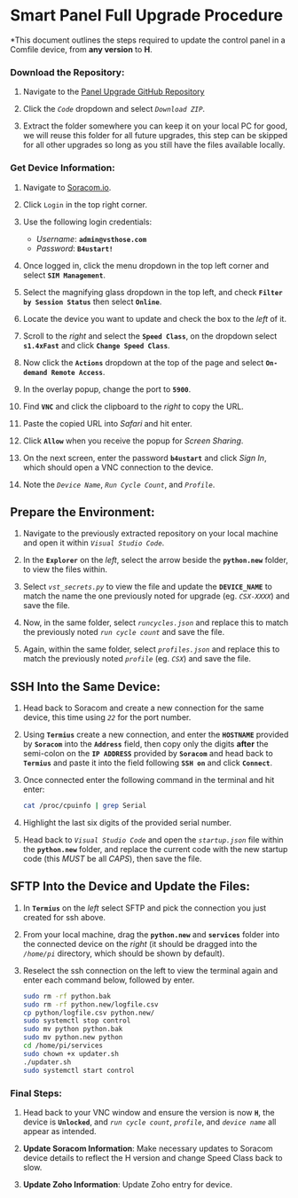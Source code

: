 # Smart Panel Full Upgrade Procedure

*This document outlines the steps required to update the control panel in a Comfile device, from **any version** to **H**. 

### Download the Repository:

1. Navigate to the [Panel Upgrade GitHub Repository](https://github.com/Vapor-Systems/full_panel_upgrade.git) 

2. Click the *`Code`* dropdown and select *`Download ZIP`*.

3. Extract the folder somewhere you can keep it on your local PC for good, we will reuse this folder for all future upgrades, this step can be skipped for all other upgrades so long as you still have the files available locally.

### Get Device Information:

1. Navigate to [Soracom.io](https://soracom.io).

2. Click `Login` in the top right corner.

3. Use the following login credentials:
   - *Username*: **`admin@vsthose.com`**
   - *Password*: **`B4ustart!`**

4. Once logged in, click the menu dropdown in the top left corner and select **`SIM Management`**.

5. Select the magnifying glass dropdown in the top left, and check **`Filter by Session Status`**  then select **`Online`**.

6. Locate the device you want to update and check the box to the *left* of it.

7. Scroll to the *right* and select the **`Speed Class`**, on the dropdown select **`s1.4xFast`** and click **`Change Speed Class`**.

8. Now click the **`Actions`** dropdown at the top of the page and select  **`On-demand Remote Access`**.

9. In the overlay popup, change the port to **`5900`**.

10. Find **`VNC`** and click the clipboard to the *right* to copy the URL.

11. Paste the copied URL into *Safari* and hit enter.

12.  Click **`Allow`** when you receive the popup for *Screen Sharing*.

13. On the next screen, enter the password **`b4ustart`** and click *Sign In*, which should open a VNC connection to the device.

14. Note the *`Device Name`*, *`Run Cycle Count`*, and *`Profile`*.
	
## Prepare the Environment:

1. Navigate to the previously extracted repository on your local machine and open it within *`Visual Studio Code`*.

2. In the **`Explorer`** on the *left*, select the arrow beside the **`python.new`** folder, to view the files within.

3. Select *`vst_secrets.py`* to view the file and  update the **`DEVICE_NAME`** to match the name the one previously noted for upgrade (eg. *`CSX-XXXX`*) and save the file.

4. Now, in the same folder, select *`runcycles.json`* and replace this to match the previously noted *`run cycle count`* and save the file.

5. Again, within the same folder,  select *`profiles.json`* and replace this to match the previously noted *`profile`* (eg. *`CSX`*) and save the file.

## SSH Into the Same Device:

1. Head back to Soracom and create a new connection for the same device, this time using *`22`* for the port number.

2. Using **`Termius`** create a new connection, and enter the **`HOSTNAME`** provided by **`Soracom`** into the **`Address`** field, then copy only the digits **after** the semi-colon on the **`IP ADDRESS`** provided by **`Soracom`** and head back to **`Termius`** and paste it into the field following **`SSH on`** and click **`Connect`**.

3. Once connected enter the following command in the terminal and hit enter:

	```bash
    cat /proc/cpuinfo | grep Serial
    ```

4. Highlight the last six digits of the provided serial number.

5. Head back to *`Visual Studio Code`* and open the *`startup.json`* file within the **`python.new`** folder, and replace the current code with the new startup code (this *MUST* be all *CAPS*), then save the file.

## SFTP Into the Device and Update the Files:

1. In **`Termius`** on the *left* select SFTP and pick the connection you just created for ssh above.

2. From your local machine, drag the **`python.new`** and **`services`** folder into the connected device on the *right* (it should be dragged into the *`/home/pi`* directory, which should be shown by default).

3. Reselect the ssh connection on the left to view the terminal again and enter each command below, followed by enter. 

    ```bash
    sudo rm -rf python.bak
    sudo rm -rf python.new/logfile.csv
    cp python/logfile.csv python.new/
    sudo systemctl stop control
    sudo mv python python.bak
    sudo mv python.new python
    cd /home/pi/services
    sudo chown +x updater.sh
    ./updater.sh
    sudo systemctl start control

    ```

### Final Steps:

1. Head back to your VNC window and ensure the version is now **`H`**, the device is **`Unlocked`**, and *`run cycle count`*, *`profile`*, and *`device name`* all appear as intended.

2. **Update Soracom Information**: Make necessary updates to Soracom device details to reflect the H version and change Speed Class back to slow.

3. **Update Zoho Information**: Update Zoho entry for device.